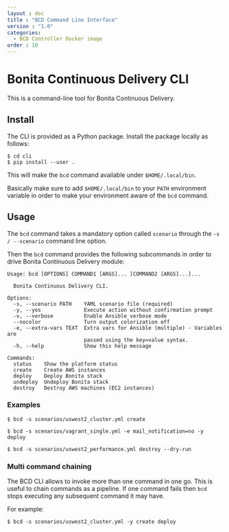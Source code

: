 ```yaml
---
layout : doc
title : "BCD Command Line Interface"
version : "1.0"
categories:
  - BCD Controller Docker image
order : 10
---
```

# Bonita Continuous Delivery CLI

This is a command-line tool for Bonita Continuous Delivery.

## Install

The CLI is provided as a Python package. Install the package locally as follows:

```
$ cd cli
$ pip install --user .
```

This will make the `bcd` command available under `$HOME/.local/bin`.

Basically make sure to add `$HOME/.local/bin` to your `PATH` environment variable in order to make your environment aware of the `bcd` command.


## Usage

The `bcd` command takes a mandatory option called `scenario` through the `-s / --scenario` command line option.

Then the `bcd` command provides the following subcommands in order to drive Bonita Continuous Delivery module:
```
Usage: bcd [OPTIONS] COMMAND1 [ARGS]... [COMMAND2 [ARGS]...]...

  Bonita Continuous Delivery CLI.

Options:
  -s, --scenario PATH    YAML scenario file (required)
  -y, --yes              Execute action without confirmation prompt
  -v, --verbose          Enable Ansible verbose mode
  --nocolor              Turn output colorization off
  -e, --extra-vars TEXT  Extra vars for Ansible (multiple) - Variables are
                         passed using the key=value syntax.
  -h, --help             Show this help message

Commands:
  status    Show the platform status
  create    Create AWS instances
  deploy    Deploy Bonita stack
  undeploy  Undeploy Bonita stack
  destroy   Destroy AWS machines (EC2 instances)
```

### Examples

```
$ bcd -s scenarios/uswest2_cluster.yml create

$ bcd -s scenarios/vagrant_single.yml -e mail_notification=no -y deploy

$ bcd -s scenarios/uswest2_performance.yml destroy --dry-run
```

### Multi command chaining

The BCD CLI allows to invoke more than one command in one go. This is useful to chain commands as a pipeline. If one command fails then `bcd` stops executing any subsequent command it may have.

For example:
```
$ bcd -s scenarios/uswest2_cluster.yml -y create deploy
```
